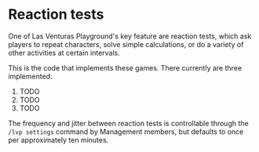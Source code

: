 # Reaction tests
One of Las Venturas Playground's key feature are reaction tests, which ask players to repeat
characters, solve simple calculations, or do a variety of other activities at certain intervals.

This is the code that implements these games. There currently are three implemented:

  1. TODO
  1. TODO
  1. TODO

The frequency and jitter between reaction tests is controllable through the `/lvp settings` command
by Management members, but defaults to once per approximately ten minutes.
